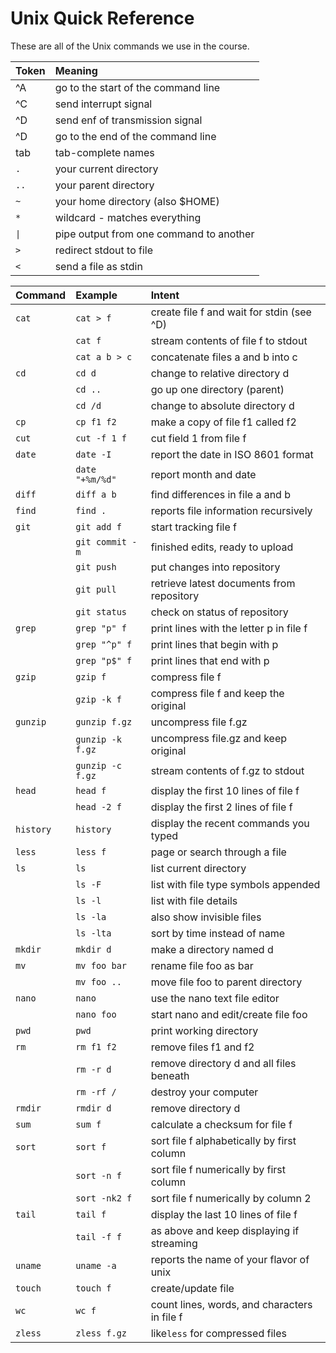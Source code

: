 Unix Quick Reference
====================

These are all of the Unix commands we use in the course.

| Token | Meaning
|:------|:-------------------------------------------
| ^A    | go to the start of the command line
| ^C    | send interrupt signal
| ^D    | send enf of transmission signal
| ^D    | go to the end of the command line
| tab   | tab-complete names
| `.`   | your current directory
| `..`  | your parent directory
| `~`   | your home directory (also $HOME)
| `*`   | wildcard - matches everything
| `\|`  | pipe output from one command to another
| `>`   | redirect stdout to file
| `<`   | send a file as stdin


| Command   | Example          | Intent
|:----------|:-----------------|:----------------------------------------------
| `cat`     | `cat > f`        | create file f and wait for stdin (see ^D)
|           | `cat f`          | stream contents of file f to stdout
|           | `cat a b > c`    | concatenate files a and b into c
| `cd`      | `cd d`           | change to relative directory d
|           | `cd ..`          | go up one directory (parent)
|           | `cd /d`          | change to absolute directory d
| `cp`      | `cp f1 f2`       | make a copy of file f1 called f2
| `cut`     | `cut -f 1 f`     | cut field 1 from file f
| `date`    | `date -I`        | report the date in ISO 8601 format
|           | `date "+%m/%d"`  | report month and date
| `diff`    | `diff a b`       | find differences in file a and b
| `find`    | `find .`         | reports file information recursively
| `git`     | `git add f`      | start tracking file f
|           | `git commit -m`  | finished edits, ready to upload
|           | `git push`       | put changes into repository
|           | `git pull`       | retrieve latest documents from repository
|           | `git status`     | check on status of repository
| `grep`    | `grep "p" f`     | print lines with the letter p in file f
|           | `grep "^p" f`    | print lines that begin with p
|           | `grep "p$" f`    | print lines that end with p
| `gzip`    | `gzip f`         | compress file f
|           | `gzip -k f`      | compress file f and keep the original
| `gunzip`  | `gunzip f.gz`    | uncompress file f.gz
|           | `gunzip -k f.gz` | uncompress file.gz and keep original
|           | `gunzip -c f.gz` | stream contents of f.gz to stdout
| `head`    | `head f`         | display the first 10 lines of file f
|           | `head -2 f`      | display the first 2 lines of file f
| `history` | `history`        | display the recent commands you typed
| `less`    | `less f`         | page or search through a file
| `ls`      | `ls`             | list current directory
|           | `ls -F`          | list with file type symbols appended
|           | `ls -l`          | list with file details
|           | `ls -la`         | also show invisible files
|           | `ls -lta`        | sort by time instead of name
| `mkdir`   | `mkdir d`        | make a directory named d
| `mv`      | `mv foo bar`     | rename file foo as bar
|           | `mv foo ..`      | move file foo to parent directory
| `nano`    | `nano`           | use the nano text file editor
|           | `nano foo`       | start nano and edit/create file foo
| `pwd`     | `pwd`            | print working directory
| `rm`      | `rm f1 f2`       | remove files f1 and f2
|           | `rm -r d`        | remove directory d and all files beneath
|           | `rm -rf /`       | destroy your computer
| `rmdir`   | `rmdir d`        | remove directory d
| `sum`     | `sum f`          | calculate a checksum for file f
| `sort`    | `sort f`         | sort file f alphabetically by first column
|           | `sort -n f`      | sort file f numerically by first column
|           | `sort -nk2 f`    | sort file f numerically by column 2
| `tail`    | `tail f`         | display the last 10 lines of file f
|           | `tail -f f`      | as above and keep displaying if streaming
| `uname`   | `uname -a`       | reports the name of your flavor of unix
| `touch`   | `touch f`        | create/update file
| `wc`      | `wc f`           | count lines, words, and characters in file f
| `zless`   | `zless f.gz`     | like`less` for compressed files
